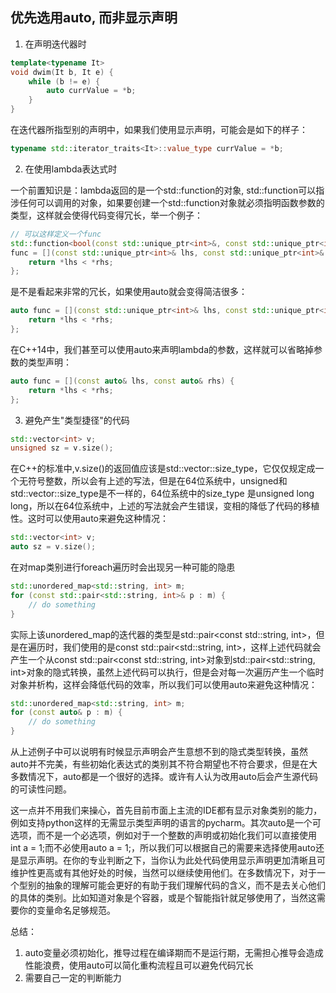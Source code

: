 ## 优先选用auto, 而非显示声明

1. 在声明迭代器时

```cpp
template<typename It>
void dwim(It b, It e) {
	while (b != e) {
		auto currValue = *b;
	}
}
```
在迭代器所指型别的声明中，如果我们使用显示声明，可能会是如下的样子：

```cpp
typename std::iterator_traits<It>::value_type currValue = *b;
```

2. 在使用lambda表达式时

一个前置知识是：lambda返回的是一个std::function的对象, std::function可以指涉任何可以调用的对象，如果要创建一个std::function对象就必须指明函数参数的类型，这样就会使得代码变得冗长，举一个例子：

```cpp
// 可以这样定义一个func
std::function<bool(const std::unique_ptr<int>&, const std::unique_ptr<int>&)> 
func = [](const std::unique_ptr<int>& lhs, const std::unique_ptr<int>& rhs) {
	return *lhs < *rhs;
};
```

是不是看起来非常的冗长，如果使用auto就会变得简洁很多：

```cpp
auto func = [](const std::unique_ptr<int>& lhs, const std::unique_ptr<int>& rhs) {
	return *lhs < *rhs;
};
```
在C++14中，我们甚至可以使用auto来声明lambda的参数，这样就可以省略掉参数的类型声明：

```cpp
auto func = [](const auto& lhs, const auto& rhs) {
	return *lhs < *rhs;
};
```

3. 避免产生"类型捷径"的代码

```cpp
std::vector<int> v;
unsigned sz = v.size();
```
在C++的标准中,v.size()的返回值应该是std::vector<int>::size_type，它仅仅规定成一个无符号整数，所以会有上述的写法，但是在64位系统中，unsigned和 std::vector<int>::size_type是不一样的，64位系统中的size_type 是unsigned long long，所以在64位系统中，上述的写法就会产生错误，变相的降低了代码的移植性。这时可以使用auto来避免这种情况：

```cpp
std::vector<int> v;
auto sz = v.size();
```

在对map类别进行foreach遍历时会出现另一种可能的隐患

```cpp
std::unordered_map<std::string, int> m;
for (const std::pair<std::string, int>& p : m) {
	// do something
}
```
实际上该unordered_map的迭代器的类型是std::pair<const std::string, int>，但是在遍历时，我们使用的是const std::pair<std::string, int>，这样上述代码就会产生一个从const std::pair<const std::string, int>对象到std::pair<std::string, int>对象的隐式转换，虽然上述代码可以执行，但是会对每一次遍历产生一个临时对象并析构，这样会降低代码的效率，所以我们可以使用auto来避免这种情况：

```cpp
std::unordered_map<std::string, int> m;
for (const auto& p : m) {
	// do something
}
```

从上述例子中可以说明有时候显示声明会产生意想不到的隐式类型转换，虽然auto并不完美，有些初始化表达式的类别其不符合期望也不符合要求，但是在大多数情况下，auto都是一个很好的选择。或许有人认为改用auto后会产生源代码的可读性问题。

这一点并不用我们来操心，首先目前市面上主流的IDE都有显示对象类别的能力，例如支持python这样的无需显示类型声明的语言的pycharm。其次auto是一个可选项，而不是一个必选项，例如对于一个整数的声明或初始化我们可以直接使用int a = 1;而不必使用auto a = 1;，所以我们可以根据自己的需要来选择使用auto还是显示声明。在你的专业判断之下，当你认为此处代码使用显示声明更加清晰且可维护性更高或有其他好处的时候，当然可以继续使用他们。在多数情况下，对于一个型别的抽象的理解可能会更好的有助于我们理解代码的含义，而不是去关心他们的具体的类别。比如知道对象是个容器，或是个智能指针就足够使用了，当然这需要你的变量命名足够规范。

总结：
1. auto变量必须初始化，推导过程在编译期而不是运行期，无需担心推导会造成性能浪费，使用auto可以简化重构流程且可以避免代码冗长
2. 需要自己一定的判断能力